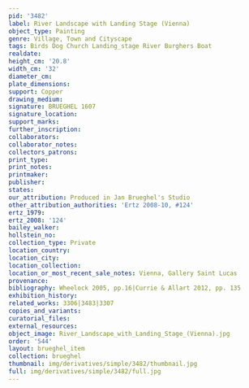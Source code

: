 ```yaml
---
pid: '3482'
label: River Landscape with Landing Stage (Vienna)
object_type: Painting
genre: Village, Town and Cityscape
tags: Birds Dog Church Landing_stage River Burghers Boat
realdate: 
height_cm: '20.8'
width_cm: '32'
diameter_cm: 
plate_dimensions: 
support: Copper
drawing_medium: 
signature: BRUEGHEL 1607
signature_location: 
support_marks: 
further_inscription: 
collaborators: 
collaborator_notes: 
collectors_patrons: 
print_type: 
print_notes: 
printmaker: 
publisher: 
states: 
our_attribution: Produced in Jan Brueghel's Studio
other_attribution_authorities: 'Ertz 2008-10, #124'
ertz_1979: 
ertz_2008: '124'
bailey_walker: 
hollstein_no: 
collection_type: Private
location_country: 
location_city: 
location_collection: 
location_or_most_recent_sale_notes: Vienna, Gallery Saint Lucas
provenance: 
bibliography: Wheelock 2005, pp.16|Currie & Allart 2012, pp. 135
exhibition_history: 
related_works: 3306|3483|3307
copies_and_variants: 
curatorial_files: 
external_resources: 
object_image: River_Landscape_with_Landing_Stage_(Vienna).jpg
order: '544'
layout: brueghel_item
collection: brueghel
thumbnail: img/derivatives/simple/3482/thumbnail.jpg
full: img/derivatives/simple/3482/full.jpg
---
```


